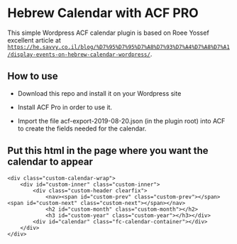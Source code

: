 # Hebrew Calendar with ACF PRO
This simple Wordpress ACF calendar plugin is based on Roee Yossef excellent article at 
<a href="https://he.savvy.co.il/blog/%D7%95%D7%95%D7%A8%D7%93%D7%A4%D7%A8%D7%A1/display-events-on-hebrew-calendar-wordpress/" target="_blank">`https://he.savvy.co.il/blog/%D7%95%D7%95%D7%A8%D7%93%D7%A4%D7%A8%D7%A1/display-events-on-hebrew-calendar-wordpress/`</a>.

## How to use

- Download this repo and install it on your Wordpress site 

- Install ACF Pro in order to use it.

- Import the file acf-export-2019-08-20.json (in the plugin root) into ACF to create the fields needed for the calendar.

## Put this html in the page where you want the calendar to appear
```
<div class="custom-calendar-wrap">
    <div id="custom-inner" class="custom-inner">
        <div class="custom-header clearfix">
            <nav><span id="custom-prev" class="custom-prev"></span><span id="custom-next" class="custom-next"></span></nav>
            <h2 id="custom-month" class="custom-month"></h2>
            <h3 id="custom-year" class="custom-year"></h3></div>
        <div id="calendar" class="fc-calendar-container"></div>
    </div>
</div>
```